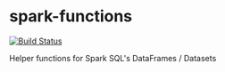# spark-functions

[![Build Status](https://travis-ci.org/LateralThoughts/spark-functions.svg?branch=master)](https://travis-ci.org/LateralThoughts/spark-functions)

Helper functions for Spark SQL's DataFrames / Datasets
